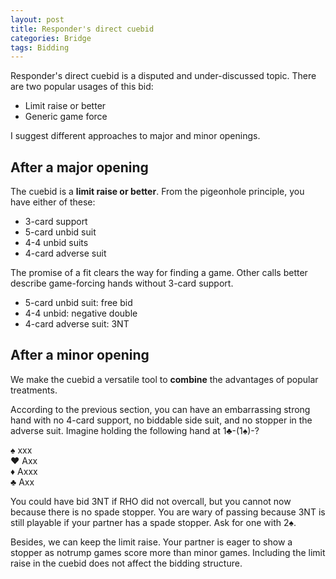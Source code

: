 ```yaml
---
layout: post
title: Responder's direct cuebid
categories: Bridge
tags: Bidding
---
```

<link rel="stylesheet" href="/style/bridge.css">

Responder's direct cuebid is a disputed and under-discussed topic.
There are two popular usages of this bid:

* Limit raise or better
* Generic game force

I suggest different approaches to major and minor openings.

After a major opening
---------------------
The cuebid is a **limit raise or better**.  From the pigeonhole
principle, you have either of these:

* 3-card support
* 5-card unbid suit
* 4-4 unbid suits
* 4-card adverse suit

The promise of a fit clears the way for finding a game.  Other calls
better describe game-forcing hands without 3-card support.

* 5-card unbid suit: free bid
* 4-4 unbid: negative double
* 4-card adverse suit: 3NT

After a minor opening
---------------------
We make the cuebid a versatile tool to **combine** the advantages of
popular treatments.

According to the previous section, you can have an embarrassing strong
hand with no 4-card support, no biddable side suit, and no stopper in
the adverse suit.  Imagine holding the following hand at 1♣-(1♠)-?

♠ xxx  
<span class="redsuit">♥</span> Axx  
<span class="redsuit">♦</span> Axxx  
♣ Axx

You could have bid 3NT if RHO did not overcall, but you cannot now because
there is no spade stopper.  You are wary of passing because 3NT is still
playable if your partner has a spade stopper.  Ask for one with 2♠.

Besides, we can keep the limit raise.  Your partner is eager to show a
stopper as notrump games score more than minor games.  Including the
limit raise in the cuebid does not affect the bidding structure.
